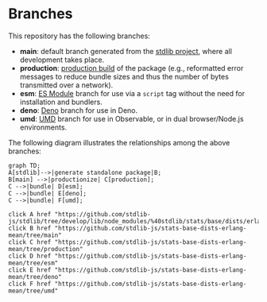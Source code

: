 <!--

@license Apache-2.0

Copyright (c) 2022 The Stdlib Authors.

Licensed under the Apache License, Version 2.0 (the "License");
you may not use this file except in compliance with the License.
You may obtain a copy of the License at

    http://www.apache.org/licenses/LICENSE-2.0

Unless required by applicable law or agreed to in writing, software
distributed under the License is distributed on an "AS IS" BASIS,
WITHOUT WARRANTIES OR CONDITIONS OF ANY KIND, either express or implied.
See the License for the specific language governing permissions and
limitations under the License.

-->

# Branches

This repository has the following branches:

-   **main**: default branch generated from the [stdlib project][stdlib-url], where all development takes place.
-   **production**: [production build][production-url] of the package (e.g., reformatted error messages to reduce bundle sizes and thus the number of bytes transmitted over a network).
-   **esm**: [ES Module][esm-url] branch for use via a `script` tag without the need for installation and bundlers.
-   **deno**: [Deno][deno-url] branch for use in Deno.
-   **umd**: [UMD][umd-url] branch for use in Observable, or in dual browser/Node.js environments.

The following diagram illustrates the relationships among the above branches:

```mermaid
graph TD;
A[stdlib]-->|generate standalone package|B;
B[main] -->|productionize| C[production];
C -->|bundle| D[esm];
C -->|bundle| E[deno];
C -->|bundle| F[umd];

click A href "https://github.com/stdlib-js/stdlib/tree/develop/lib/node_modules/%40stdlib/stats/base/dists/erlang/mean"
click B href "https://github.com/stdlib-js/stats-base-dists-erlang-mean/tree/main"
click C href "https://github.com/stdlib-js/stats-base-dists-erlang-mean/tree/production"
click D href "https://github.com/stdlib-js/stats-base-dists-erlang-mean/tree/esm"
click E href "https://github.com/stdlib-js/stats-base-dists-erlang-mean/tree/deno"
click F href "https://github.com/stdlib-js/stats-base-dists-erlang-mean/tree/umd"
```

[stdlib-url]: https://github.com/stdlib-js/stdlib/tree/develop/lib/node_modules/%40stdlib/stats/base/dists/erlang/mean
[production-url]: https://github.com/stdlib-js/stats-base-dists-erlang-mean/tree/production
[deno-url]: https://github.com/stdlib-js/stats-base-dists-erlang-mean/tree/deno
[umd-url]: https://github.com/stdlib-js/stats-base-dists-erlang-mean/tree/umd
[esm-url]: https://github.com/stdlib-js/stats-base-dists-erlang-mean/tree/esm